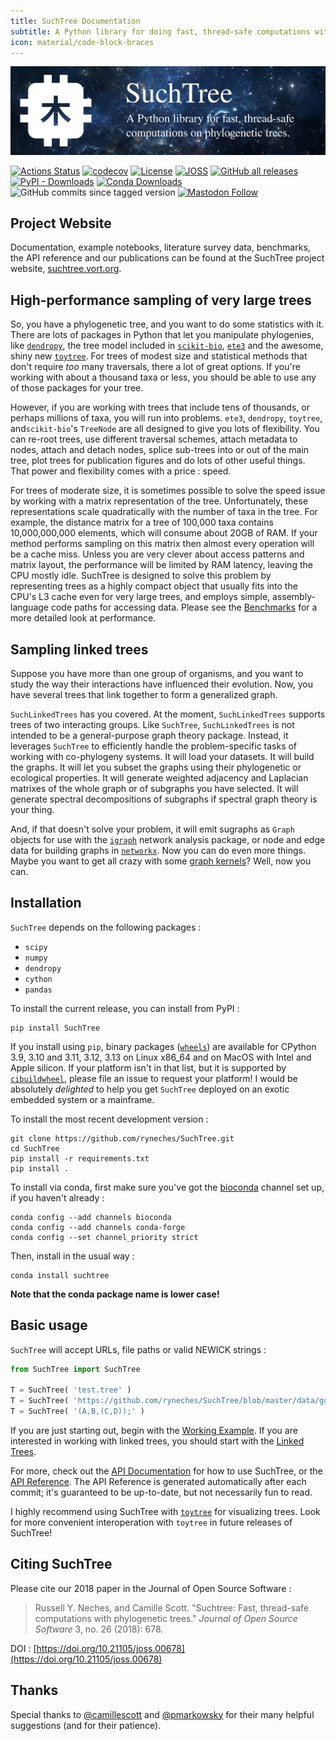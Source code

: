 ```yaml
---
title: SuchTree Documentation
subtitle: A Python library for doing fast, thread-safe computations with phylogenetic trees.
icon: material/code-block-braces
---
```


[![banner](docs/assets/banner.png)](https://suchtree.vort.org)

[![Actions Status](https://github.com/ryneches/SuchTree/workflows/Build%20wheels/badge.svg)](https://github.com/ryneches/SuchTree/actions) [![codecov](https://codecov.io/gh/ryneches/SuchTree/branch/master/graph/badge.svg)](https://codecov.io/gh/ryneches/SuchTree) [![License](https://img.shields.io/badge/license-BSD--3-blue.svg)](https://raw.githubusercontent.com/ryneches/SuchTree/master/LICENSE) [![JOSS](http://joss.theoj.org/papers/23bac1ae69cfaf201203dd52d7dd5610/status.svg)](http://joss.theoj.org/papers/23bac1ae69cfaf201203dd52d7dd5610) [![GitHub all releases](https://img.shields.io/github/downloads/ryneches/SuchTree/total?label=downloads&logo=github)](https://github.com/ryneches/SuchTree/graphs/traffic) [![PyPI - Downloads](https://img.shields.io/pypi/dd/SuchTree?logo=PyPI)](https://pypistats.org/packages/suchtree) [![Conda Downloads](https://img.shields.io/conda/d/bioconda/suchtree)](https://anaconda.org/bioconda/suchtree) ![GitHub commits since tagged version](https://img.shields.io/github/commits-since/ryneches/SuchTree/latest)
 [![Mastodon Follow](https://img.shields.io/mastodon/follow/109294614904147843?domain=ecoevo.social&style=flat&logo=mastodon)](https://ecoevo.social/@ryneches)

## Project Website

Documentation, example notebooks, literature survey data, benchmarks, the API
reference and our publications can be found at the SuchTree project website,
[suchtree.vort.org](https://suchtree.vort.org).

## High-performance sampling of very large trees

So, you have a phylogenetic tree, and you want to do some statistics with it.
There are lots of packages in Python that let you manipulate phylogenies, like
[`dendropy`](http://www.dendropy.org/), the tree model included in
[`scikit-bio`](http://scikit-bio.org/docs/latest/tree.html),
[`ete3`](http://etetoolkit.org/) and the awesome, shiny new
[`toytree`](https://github.com/eaton-lab/toytree). For trees of modest size and
statistical methods that don't require *too* many traversals, there a lot of
great options. If you're working with about a thousand taxa or less, you should
be able to use any of those packages for your tree.

However, if you are working with trees that include tens of thousands, or
perhaps millions of taxa, you will run into problems. `ete3`, `dendropy`,
`toytree`, and`scikit-bio`'s `TreeNode` are all designed to give you
lots of flexibility. You can re-root trees, use different traversal
schemes, attach metadata to nodes, attach and detach nodes, splice
sub-trees into or out of the main tree, plot trees for publication
figures and do lots of other useful things. That power and flexibility
comes with a price : speed.

For trees of moderate size, it is sometimes possible to solve the speed issue
by working with a matrix representation of the tree. Unfortunately, these
representations scale quadratically with the number of taxa in the tree.  For
example, the distance matrix for a tree of 100,000 taxa contains 10,000,000,000
elements, which will consume about 20GB of RAM. If your method performs
sampling on this matrix then almost every operation will be a cache miss.
Unless you are very clever about access patterns and matrix layout, the
performance will be limited by RAM latency, leaving the CPU mostly idle. SuchTree
is designed to solve this problem by representing trees as a highly compact
object that usually fits into the CPU's L3 cache even for very large trees,
and employs simple, assembly-language code paths for accessing data. Please
see the [Benchmarks](docs/benchmarks.md) for a more detailed look at performance.

## Sampling linked trees

Suppose you have more than one group of organisms, and you want to study
the way their interactions have influenced their evolution. Now, you have
several trees that link together to form a generalized graph.

`SuchLinkedTrees` has you covered. At the moment, `SuchLinkedTrees` supports
trees of two interacting groups. Like `SuchTree`, `SuchLinkedTrees` is not
intended to be a general-purpose graph theory package. Instead, it leverages
`SuchTree` to efficiently handle the problem-specific tasks of working with
co-phylogeny systems. It will load your datasets. It will build the graphs. It
will let you subset the graphs using their phylogenetic or ecological
properties. It will generate weighted adjacency and Laplacian matrixes of the
whole graph or of subgraphs you have selected. It will generate spectral
decompositions of subgraphs if spectral graph theory is your thing.

And, if that doesn't solve your problem, it will emit sugraphs as `Graph`
objects for use with the [`igraph`](http://igraph.org/) network analysis
package, or node and edge data for building graphs in 
[`networkx`](https://networkx.github.io/). Now you can do even more things. 
Maybe you want to get all crazy with some 
[graph kernels](https://github.com/BorgwardtLab/GraphKernels)?
Well, now you can.

## Installation

`SuchTree` depends on the following packages :

* `scipy`
* `numpy`
* `dendropy`
* `cython`
* `pandas`

To install the current release, you can install from PyPI :

```
pip install SuchTree
```

If you install using `pip`, binary packages
([`wheels`](https://realpython.com/python-wheels/)) are available for CPython
3.9, 3.10 and 3.11, 3.12, 3.13 on Linux x86_64 and on MacOS with Intel and
Apple silicon. If your platform isn't in that list, but it is supported by
[`cibuildwheel`](https://github.com/pypa/cibuildwheel), please file an issue to
request your platform! I would be absolutely _delighted_ to help you get
`SuchTree` deployed on an exotic embedded system or a mainframe.

To install the most recent development version :

```
git clone https://github.com/ryneches/SuchTree.git
cd SuchTree
pip install -r requirements.txt
pip install .
```

To install via conda, first make sure you've got the
[bioconda](https://bioconda.github.io/) channel set up, if you haven't already :

```
conda config --add channels bioconda
conda config --add channels conda-forge
conda config --set channel_priority strict
```

Then, install in the usual way :

```
conda install suchtree
```

**Note that the conda package name is lower case!**


## Basic usage

`SuchTree` will accept URLs, file paths or valid NEWICK strings :

```python
from SuchTree import SuchTree

T = SuchTree( 'test.tree' )
T = SuchTree( 'https://github.com/ryneches/SuchTree/blob/master/data/gopher-louse/gopher.tree' )
T = SuchTree( '(A,B,(C,D));' )
```

If you are just starting out, begin with the [Working
Example](docs/examples/SuchTree_examples.md). If you are interested in working with
linked trees, you should start with the [Linked
Trees](docs/examples/SuchLinkedTree_examples.md).

For more, check out the [API Documentation](docs/api_docs.md) for how to use
SuchTree, or the [API Reference](docs/api.md). The API Reference is generated
automatically after each commit; it's guaranteed to be up-to-date, but not
necessarily fun to read. 

I highly recommend using SuchTree with [`toytree`](https://eaton-lab.org/toytree/)
for visualizing trees. Look for more convenient interoperation with `toytree` in
future releases of SuchTree!

## Citing SuchTree

Please cite our 2018 paper in the Journal of Open Source Software :

> Russell Y. Neches, and Camille Scott. "Suchtree: Fast, thread-safe computations with phylogenetic trees." *Journal of Open Source Software* 3, no. 26 (2018): 678.

DOI : [https://doi.org/10.21105/joss.00678](https://doi.org/10.21105/joss.00678)

## Thanks

Special thanks to [@camillescott](https://github.com/camillescott) and 
[@pmarkowsky](https://github.com/pmarkowsky) for their many helpful
suggestions (and for their patience).

